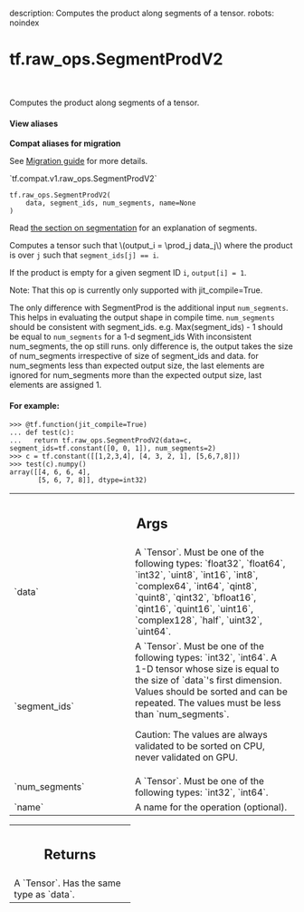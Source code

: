 description: Computes the product along segments of a tensor.
robots: noindex

# tf.raw_ops.SegmentProdV2

<!-- Insert buttons and diff -->

<table class="tfo-notebook-buttons tfo-api nocontent" align="left">

</table>



Computes the product along segments of a tensor.


<section class="expandable">
  <h4 class="showalways">View aliases</h4>
  <p>
<b>Compat aliases for migration</b>
<p>See
<a href="https://www.tensorflow.org/guide/migrate">Migration guide</a> for
more details.</p>
<p>`tf.compat.v1.raw_ops.SegmentProdV2`</p>
</p>
</section>

<pre class="devsite-click-to-copy prettyprint lang-py tfo-signature-link">
<code>tf.raw_ops.SegmentProdV2(
    data, segment_ids, num_segments, name=None
)
</code></pre>



<!-- Placeholder for "Used in" -->

Read
[the section on segmentation](https://tensorflow.org/api_docs/python/tf/math#Segmentation)
for an explanation of segments.

Computes a tensor such that
\\(output_i = \prod_j data_j\\) where the product is over `j` such
that `segment_ids[j] == i`.

If the product is empty for a given segment ID `i`, `output[i] = 1`.

Note: That this op is currently only supported with jit_compile=True.

The only difference with SegmentProd is the additional input  `num_segments`.
This helps in evaluating the output shape in compile time.
`num_segments` should be consistent with segment_ids.
e.g. Max(segment_ids) - 1 should be equal to `num_segments` for a 1-d segment_ids
With inconsistent num_segments, the op still runs. only difference is, 
the output takes the size of num_segments irrespective of size of segment_ids and data.
for num_segments less than expected output size, the last elements are ignored
for num_segments more than the expected output size, last elements are assigned 1.

#### For example:



```
>>> @tf.function(jit_compile=True)
... def test(c):
...   return tf.raw_ops.SegmentProdV2(data=c, segment_ids=tf.constant([0, 0, 1]), num_segments=2)
>>> c = tf.constant([[1,2,3,4], [4, 3, 2, 1], [5,6,7,8]])
>>> test(c).numpy()
array([[4, 6, 6, 4],
       [5, 6, 7, 8]], dtype=int32)
```

<!-- Tabular view -->
 <table class="responsive fixed orange">
<colgroup><col width="214px"><col></colgroup>
<tr><th colspan="2"><h2 class="add-link">Args</h2></th></tr>

<tr>
<td>
`data`<a id="data"></a>
</td>
<td>
A `Tensor`. Must be one of the following types: `float32`, `float64`, `int32`, `uint8`, `int16`, `int8`, `complex64`, `int64`, `qint8`, `quint8`, `qint32`, `bfloat16`, `qint16`, `quint16`, `uint16`, `complex128`, `half`, `uint32`, `uint64`.
</td>
</tr><tr>
<td>
`segment_ids`<a id="segment_ids"></a>
</td>
<td>
A `Tensor`. Must be one of the following types: `int32`, `int64`.
A 1-D tensor whose size is equal to the size of `data`'s
first dimension.  Values should be sorted and can be repeated.
The values must be less than `num_segments`.

Caution: The values are always validated to be sorted on CPU, never validated
on GPU.
</td>
</tr><tr>
<td>
`num_segments`<a id="num_segments"></a>
</td>
<td>
A `Tensor`. Must be one of the following types: `int32`, `int64`.
</td>
</tr><tr>
<td>
`name`<a id="name"></a>
</td>
<td>
A name for the operation (optional).
</td>
</tr>
</table>



<!-- Tabular view -->
 <table class="responsive fixed orange">
<colgroup><col width="214px"><col></colgroup>
<tr><th colspan="2"><h2 class="add-link">Returns</h2></th></tr>
<tr class="alt">
<td colspan="2">
A `Tensor`. Has the same type as `data`.
</td>
</tr>

</table>

